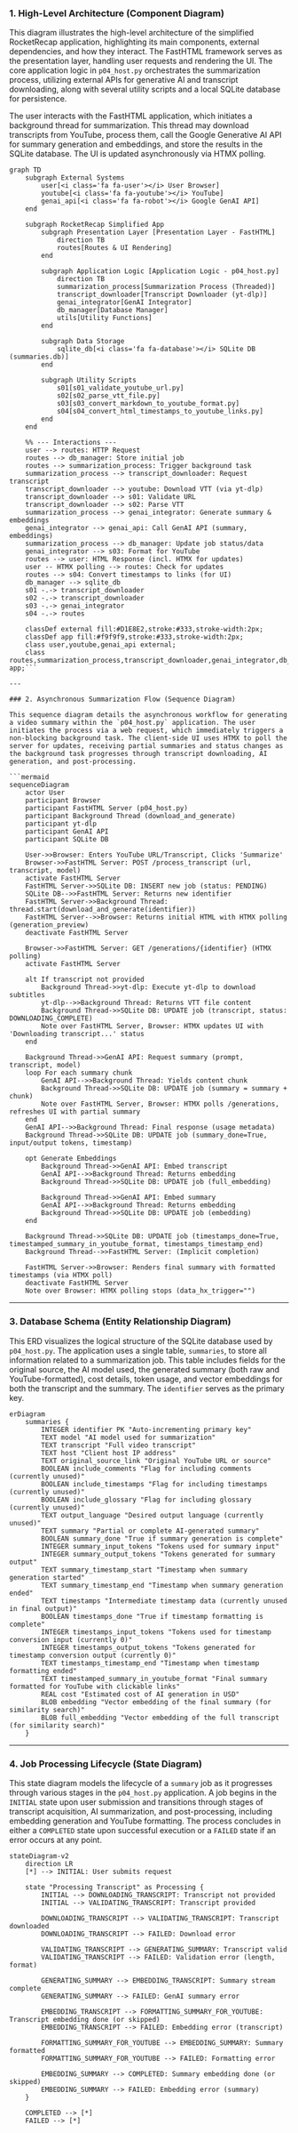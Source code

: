 ### 1. High-Level Architecture (Component Diagram)

This diagram illustrates the high-level architecture of the simplified RocketRecap application, highlighting its main components, external dependencies, and how they interact. The FastHTML framework serves as the presentation layer, handling user requests and rendering the UI. The core application logic in `p04_host.py` orchestrates the summarization process, utilizing external APIs for generative AI and transcript downloading, along with several utility scripts and a local SQLite database for persistence.

The user interacts with the FastHTML application, which initiates a background thread for summarization. This thread may download transcripts from YouTube, process them, call the Google Generative AI API for summary generation and embeddings, and store the results in the SQLite database. The UI is updated asynchronously via HTMX polling.

```mermaid
graph TD
    subgraph External Systems
        user[<i class='fa fa-user'></i> User Browser]
        youtube[<i class='fa fa-youtube'></i> YouTube]
        genai_api[<i class='fa fa-robot'></i> Google GenAI API]
    end

    subgraph RocketRecap Simplified App
        subgraph Presentation Layer [Presentation Layer - FastHTML]
            direction TB
            routes[Routes & UI Rendering]
        end

        subgraph Application Logic [Application Logic - p04_host.py]
            direction TB
            summarization_process[Summarization Process (Threaded)]
            transcript_downloader[Transcript Downloader (yt-dlp)]
            genai_integrator[GenAI Integrator]
            db_manager[Database Manager]
            utils[Utility Functions]
        end

        subgraph Data Storage
            sqlite_db[<i class='fa fa-database'></i> SQLite DB (summaries.db)]
        end

        subgraph Utility Scripts
            s01[s01_validate_youtube_url.py]
            s02[s02_parse_vtt_file.py]
            s03[s03_convert_markdown_to_youtube_format.py]
            s04[s04_convert_html_timestamps_to_youtube_links.py]
        end
    end

    %% --- Interactions ---
    user --> routes: HTTP Request
    routes --> db_manager: Store initial job
    routes --> summarization_process: Trigger background task
    summarization_process --> transcript_downloader: Request transcript
    transcript_downloader --> youtube: Download VTT (via yt-dlp)
    transcript_downloader --> s01: Validate URL
    transcript_downloader --> s02: Parse VTT
    summarization_process --> genai_integrator: Generate summary & embeddings
    genai_integrator --> genai_api: Call GenAI API (summary, embeddings)
    summarization_process --> db_manager: Update job status/data
    genai_integrator --> s03: Format for YouTube
    routes --> user: HTML Response (incl. HTMX for updates)
    user -- HTMX polling --> routes: Check for updates
    routes --> s04: Convert timestamps to links (for UI)
    db_manager --> sqlite_db
    s01 -.-> transcript_downloader
    s02 -.-> transcript_downloader
    s03 -.-> genai_integrator
    s04 -.-> routes

    classDef external fill:#D1E8E2,stroke:#333,stroke-width:2px;
    classDef app fill:#f9f9f9,stroke:#333,stroke-width:2px;
    class user,youtube,genai_api external;
    class routes,summarization_process,transcript_downloader,genai_integrator,db_manager,utils,sqlite_db,s01,s02,s03,s04 app;```

---

### 2. Asynchronous Summarization Flow (Sequence Diagram)

This sequence diagram details the asynchronous workflow for generating a video summary within the `p04_host.py` application. The user initiates the process via a web request, which immediately triggers a non-blocking background task. The client-side UI uses HTMX to poll the server for updates, receiving partial summaries and status changes as the background task progresses through transcript downloading, AI generation, and post-processing.

```mermaid
sequenceDiagram
    actor User
    participant Browser
    participant FastHTML Server (p04_host.py)
    participant Background Thread (download_and_generate)
    participant yt-dlp
    participant GenAI API
    participant SQLite DB

    User->>Browser: Enters YouTube URL/Transcript, Clicks 'Summarize'
    Browser->>FastHTML Server: POST /process_transcript (url, transcript, model)
    activate FastHTML Server
    FastHTML Server->>SQLite DB: INSERT new job (status: PENDING)
    SQLite DB-->>FastHTML Server: Returns new identifier
    FastHTML Server->>Background Thread: thread.start(download_and_generate(identifier))
    FastHTML Server-->>Browser: Returns initial HTML with HTMX polling (generation_preview)
    deactivate FastHTML Server

    Browser->>FastHTML Server: GET /generations/{identifier} (HTMX polling)
    activate FastHTML Server

    alt If transcript not provided
        Background Thread->>yt-dlp: Execute yt-dlp to download subtitles
        yt-dlp-->>Background Thread: Returns VTT file content
        Background Thread->>SQLite DB: UPDATE job (transcript, status: DOWNLOADING_COMPLETE)
        Note over FastHTML Server, Browser: HTMX updates UI with 'Downloading transcript...' status
    end

    Background Thread->>GenAI API: Request summary (prompt, transcript, model)
    loop For each summary chunk
        GenAI API-->>Background Thread: Yields content chunk
        Background Thread->>SQLite DB: UPDATE job (summary = summary + chunk)
        Note over FastHTML Server, Browser: HTMX polls /generations, refreshes UI with partial summary
    end
    GenAI API-->>Background Thread: Final response (usage metadata)
    Background Thread->>SQLite DB: UPDATE job (summary_done=True, input/output tokens, timestamp)
    
    opt Generate Embeddings
        Background Thread->>GenAI API: Embed transcript
        GenAI API-->>Background Thread: Returns embedding
        Background Thread->>SQLite DB: UPDATE job (full_embedding)

        Background Thread->>GenAI API: Embed summary
        GenAI API-->>Background Thread: Returns embedding
        Background Thread->>SQLite DB: UPDATE job (embedding)
    end

    Background Thread->>SQLite DB: UPDATE job (timestamps_done=True, timestamped_summary_in_youtube_format, timestamps_timestamp_end)
    Background Thread-->>FastHTML Server: (Implicit completion)

    FastHTML Server->>Browser: Renders final summary with formatted timestamps (via HTMX poll)
    deactivate FastHTML Server
    Note over Browser: HTMX polling stops (data_hx_trigger="")
```

---

### 3. Database Schema (Entity Relationship Diagram)

This ERD visualizes the logical structure of the SQLite database used by `p04_host.py`. The application uses a single table, `summaries`, to store all information related to a summarization job. This table includes fields for the original source, the AI model used, the generated summary (both raw and YouTube-formatted), cost details, token usage, and vector embeddings for both the transcript and the summary. The `identifier` serves as the primary key.

```mermaid
erDiagram
    summaries {
        INTEGER identifier PK "Auto-incrementing primary key"
        TEXT model "AI model used for summarization"
        TEXT transcript "Full video transcript"
        TEXT host "Client host IP address"
        TEXT original_source_link "Original YouTube URL or source"
        BOOLEAN include_comments "Flag for including comments (currently unused)"
        BOOLEAN include_timestamps "Flag for including timestamps (currently unused)"
        BOOLEAN include_glossary "Flag for including glossary (currently unused)"
        TEXT output_language "Desired output language (currently unused)"
        TEXT summary "Partial or complete AI-generated summary"
        BOOLEAN summary_done "True if summary generation is complete"
        INTEGER summary_input_tokens "Tokens used for summary input"
        INTEGER summary_output_tokens "Tokens generated for summary output"
        TEXT summary_timestamp_start "Timestamp when summary generation started"
        TEXT summary_timestamp_end "Timestamp when summary generation ended"
        TEXT timestamps "Intermediate timestamp data (currently unused in final output)"
        BOOLEAN timestamps_done "True if timestamp formatting is complete"
        INTEGER timestamps_input_tokens "Tokens used for timestamp conversion input (currently 0)"
        INTEGER timestamps_output_tokens "Tokens generated for timestamp conversion output (currently 0)"
        TEXT timestamps_timestamp_end "Timestamp when timestamp formatting ended"
        TEXT timestamped_summary_in_youtube_format "Final summary formatted for YouTube with clickable links"
        REAL cost "Estimated cost of AI generation in USD"
        BLOB embedding "Vector embedding of the final summary (for similarity search)"
        BLOB full_embedding "Vector embedding of the full transcript (for similarity search)"
    }
```

---

### 4. Job Processing Lifecycle (State Diagram)

This state diagram models the lifecycle of a `summary` job as it progresses through various stages in the `p04_host.py` application. A job begins in the `INITIAL` state upon user submission and transitions through stages of transcript acquisition, AI summarization, and post-processing, including embedding generation and YouTube formatting. The process concludes in either a `COMPLETED` state upon successful execution or a `FAILED` state if an error occurs at any point.

```mermaid
stateDiagram-v2
    direction LR
    [*] --> INITIAL: User submits request

    state "Processing Transcript" as Processing {
        INITIAL --> DOWNLOADING_TRANSCRIPT: Transcript not provided
        INITIAL --> VALIDATING_TRANSCRIPT: Transcript provided

        DOWNLOADING_TRANSCRIPT --> VALIDATING_TRANSCRIPT: Transcript downloaded
        DOWNLOADING_TRANSCRIPT --> FAILED: Download error

        VALIDATING_TRANSCRIPT --> GENERATING_SUMMARY: Transcript valid
        VALIDATING_TRANSCRIPT --> FAILED: Validation error (length, format)

        GENERATING_SUMMARY --> EMBEDDING_TRANSCRIPT: Summary stream complete
        GENERATING_SUMMARY --> FAILED: GenAI summary error

        EMBEDDING_TRANSCRIPT --> FORMATTING_SUMMARY_FOR_YOUTUBE: Transcript embedding done (or skipped)
        EMBEDDING_TRANSCRIPT --> FAILED: Embedding error (transcript)

        FORMATTING_SUMMARY_FOR_YOUTUBE --> EMBEDDING_SUMMARY: Summary formatted
        FORMATTING_SUMMARY_FOR_YOUTUBE --> FAILED: Formatting error

        EMBEDDING_SUMMARY --> COMPLETED: Summary embedding done (or skipped)
        EMBEDDING_SUMMARY --> FAILED: Embedding error (summary)
    }

    COMPLETED --> [*]
    FAILED --> [*]
```
